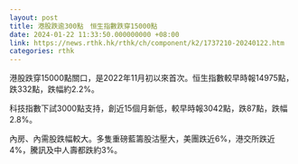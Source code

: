 ```yaml
---
layout: post
title: 港股跌逾300點　恒生指數跌穿15000點
date: 2024-01-22 11:33:50.000000000 +08:00
link: https://news.rthk.hk/rthk/ch/component/k2/1737210-20240122.htm
categories: rthk
---
```


港股跌穿15000點關口，是2022年11月初以來首次。恒生指數較早時報14975點，跌332點，跌幅約2.2%。

科技指數下試3000點支持，創近15個月新低，較早時報3042點，跌87點，跌幅2.8%。

內房、內需股跌幅較大。多隻重磅藍籌股沽壓大，美團跌近6%，港交所跌近4%，騰訊及中人壽都跌約3%。
